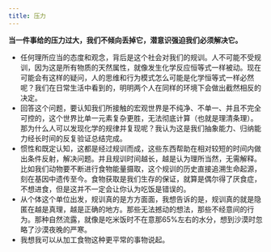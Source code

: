 ```yaml
---
title: 压力
---
```

**当一件事给的压力过大，我们不倾向丢掉它，潜意识强迫我们必须解决它。**
- 任何理所应当的态度和观念，背后是这个社会对我们的规训。人不可能不受规训，因为这是所有物质的天然属性，就像发生化学反应恒等式一样被动。现在可能会有这样的疑问，人的思维和行为模式怎么可能是化学恒等式一样必然呢？我们在日常生活中看到的，明明两个人在同样的环境下会做出截然相反的决定。
- 回答这个问题，要认知我们所接触的宏观世界是不纯净、不单一、并且不完全可控的，这个世界比单一元素复杂更胜，无法彻底计算（也就是理清条理）。那为什么人可以发现化学的规律并复现呢？我认为这是我们抽象能力、归纳能力经长时间的反复验证总结完成。
- 惯性和既定认知，这都是经过规训而成，这些东西帮助在相对较短的时间内做出条件反射，解决问题。并且规训时间越长，越是认为理所当然，无需解释。比如我们动物要不断进行食物能量摄取，这个规训的历史直接追溯生命起源，刻在基因中遗传至今。食物获取是我们生存的保证，就算是偶尔得了厌食症，不想进食，但是这并不一定会让你认为吃饭是错误的。
- 从个体这个单位出发，规训真的是方方面面，我想告诉的是，规训真的就是隐匿在越是真理，越是正确的地方。那些无法撼动的想法，那些不经意间的行为。那种自然流露，就像是吃米饭时不在意那65%左右的水分，想到沙漠时忽略了沙漠夜晚的严寒。
- 我想我可以从加工食物这种更平常的事物说起。

